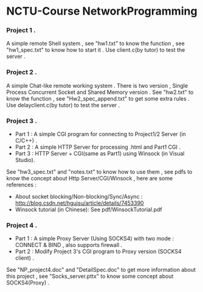 # NCTU-Course NetworkProgramming

### Project 1 .
  A simple remote Shell system , 
  see "hw1.txt" to know the function ,
  see "hw1_spec.txt" to know how to start it .
  Use client.c(by tutor) to test the server .
  
### Project 2 .
  A simple Chat-like remote working system .
  There is two version , Single Process Concurrent Socket and Shared Memory version .
  See "hw2.txt" to know the function ,
  see "Hw2_spec_append.txt" to get some extra rules .
  Use delayclient.c(by tutor) to test the server .

### Project 3 .
  * Part 1 : A simple CGI program for connecting to Project1/2 Server (in C/C++) .
  * Part 2 : A simple HTTP Server for processing .html and Part1 CGI .
  * Part 3 : HTTP Server + CGI(same as Part1) using Winsock (in Visual Studio).

See "hw3_spec.txt" and "notes.txt" to know how to use them , 
see pdfs to know the concept about Http Server/CGI/Winsock , here are some references :
  
  * About socket blocking/Non-blocking/Sync/Async :
      http://blog.csdn.net/hguisu/article/details/7453390
  * Winsock tutorial (in Chinese): See pdf/WinsockTutorial.pdf
  
### Project 4 .
  * Part 1 : A simple Proxy Server (Using SOCKS4) with two mode : CONNECT & BIND , also supports firewall .
  * Part 2 : Modify Project 3's CGI program to Proxy version (SOCKS4 client) .
  
See "NP_project4.doc" and "DetailSpec.doc" to get more information about this project ,
see "Socks_server.pttx" to know some concept about SOCKS4(Proxy) .
